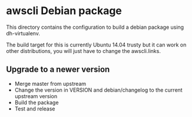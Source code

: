 # awscli Debian package
This directory contains the configuration to build a debian package using dh-virtualenv.

The build target for this is currently Ubuntu 14.04 trusty but it can work on other distributions, you will just have to change the awscli.links.

## Upgrade to a newer version
* Merge master from upstream
* Change the version in VERSION and debian/changelog to the current upstream version
* Build the package
* Test and release
